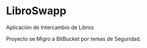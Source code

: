 # LibroSwapp
Aplicación de Intercambio de Libros

Proyecto se Migro a BitBucket por temas de Seguridad.
